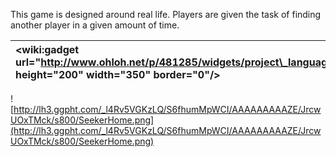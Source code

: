 This game is designed around real life.  Players are given the task of finding another player in a given amount of time.

| &lt;wiki:gadget url="http://www.ohloh.net/p/481285/widgets/project\_languages.xml" height="200" width="350" border="0"/&gt; | &lt;wiki:gadget url="http://www.ohloh.net/p/481285/widgets/project\_basic\_stats.xml" height="250" width="350" border="0"/&gt; |
|:----------------------------------------------------------------------------------------------------------------------------|:-------------------------------------------------------------------------------------------------------------------------------|

![http://lh3.ggpht.com/_l4Rv5VGKzLQ/S6fhumMpWCI/AAAAAAAAAZE/JrcwUOxTMck/s800/SeekerHome.png](http://lh3.ggpht.com/_l4Rv5VGKzLQ/S6fhumMpWCI/AAAAAAAAAZE/JrcwUOxTMck/s800/SeekerHome.png)